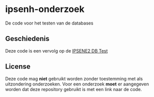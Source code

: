 # ipsenh-onderzoek
De code voor het testen van de databases


## Geschiedenis
Deze code is een vervolg op de [IPSENE2 DB Test](https://github.com/abcdan/ipsene2-db-test/)

## License
Deze code mag **niet** gebruikt worden zonder toestemming met als uitzondering onderzoeken. Voor een onderzoek **moet** er aangegeven worden dat deze repository gebruikt is met een link naar de code.
